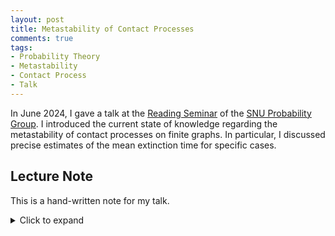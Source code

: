 ```yaml
---
layout: post
title: Metastability of Contact Processes
comments: true
tags: 
- Probability Theory
- Metastability
- Contact Process
- Talk
---
```


In June 2024, I gave a talk at the [Reading Seminar](https://sites.google.com/view/snuprob/seminar/reading-seminar?authuser=0) of the [SNU Probability Group](https://sites.google.com/view/snuprob/home?authuser=0). I introduced the current state of knowledge regarding the metastability of contact processes on finite graphs. In particular, I discussed precise estimates of the mean extinction time for specific cases.


## Lecture Note
This is a hand-written note for my talk. 
<details>
<summary>Click to expand</summary>
<object data="/assets/2024-06-17-metastability-of-contact-processes/Metastability of Contact Processes_240617_resized.pdf" width="700" height="1000" type='application/pdf'></object>
</details>